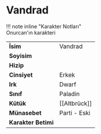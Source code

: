 # Vandrad   
  
  
!!! note inline "Karakter Notları"  
	Onurcan'ın karakteri  
  
  
<table><tr><td><b>İsim</b></td><td>Vandrad</td></tr>  
<tr><td><b>Soyisim</b></td><td></td></tr>  
<tr><td><b>Hizip</b></td><td></td></tr>  
<tr><td><b>Cinsiyet</b></td><td>Erkek</td></tr>  
<tr><td><b>Irk</b></td><td>Dwarf</td></tr>  
<tr><td><b>Sınıf</b></td><td>Paladin</td></tr>  
<tr><td><b>Kütük</b></td><td>[[Altbrück]]</td></tr>  
<tr><td><b>Münasebet</b></td><td>Parti - Eski</td></tr>  
<tr><td><b>Karakter Betimi</b></td><td></td></tr>  
</table>
